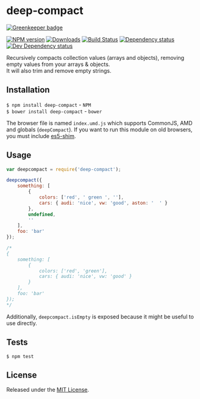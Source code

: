 # deep-compact

[![Greenkeeper badge](https://badges.greenkeeper.io/IndigoUnited/js-deep-compact.svg)](https://greenkeeper.io/)

[![NPM version][npm-image]][npm-url] [![Downloads][downloads-image]][npm-url] [![Build Status][travis-image]][travis-url] [![Dependency status][david-dm-image]][david-dm-url] [![Dev Dependency status][david-dm-dev-image]][david-dm-dev-url]

[npm-url]:https://npmjs.org/package/deep-compact
[downloads-image]:http://img.shields.io/npm/dm/deep-compact.svg
[npm-image]:http://img.shields.io/npm/v/deep-compact.svg
[travis-url]:https://travis-ci.org/IndigoUnited/js-deep-compact
[travis-image]:http://img.shields.io/travis/IndigoUnited/js-deep-compact/master.svg
[david-dm-url]:https://david-dm.org/IndigoUnited/js-deep-compact
[david-dm-image]:https://img.shields.io/david/IndigoUnited/js-deep-compact.svg
[david-dm-dev-url]:https://david-dm.org/IndigoUnited/js-deep-compact?type=dev
[david-dm-dev-image]:https://img.shields.io/david/dev/IndigoUnited/js-deep-compact.svg

Recursively compacts collection values (arrays and objects), removing empty values from your arrays & objects.   
It will also trim and remove empty strings.


## Installation

`$ npm install deep-compact` - `NPM`   
`$ bower install deep-compact` - `bower`

The browser file is named `index.umd.js` which supports CommonJS, AMD and globals (`deepCompact`).
If you want to run this module on old browsers, you must include [es5-shim](https://github.com/es-shims/es5-shim).



## Usage

```js
var deepcompact = require('deep-compact');

deepcompact({
    something: [
        {
            colors: ['red', ' green ', ''],
            cars: { audi: 'nice', vw: 'good', aston: '  ' }
        },
        undefined,
        ''
    ],
    foo: 'bar'
});

/*
{
    something: [
        {
            colors: ['red', 'green'],
            cars: { audi: 'nice', vw: 'good' }
        }
    ],
    foo: 'bar'
});
*/
```

Additionally, `deepcompact.isEmpty` is exposed because it might be useful to use directly.


## Tests

`$ npm test`


## License

Released under the [MIT License](http://www.opensource.org/licenses/mit-license.php).
